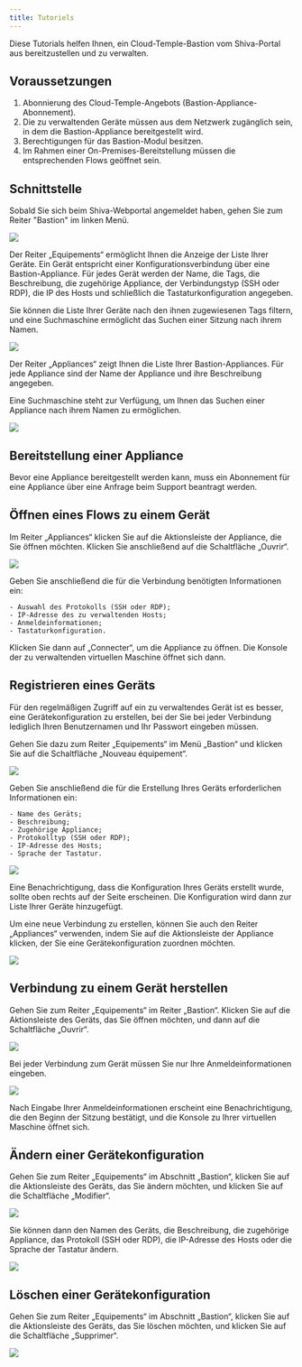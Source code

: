 ```yaml
---
title: Tutoriels
---
```


Diese Tutorials helfen Ihnen, ein Cloud-Temple-Bastion vom Shiva-Portal aus bereitzustellen und zu verwalten.


## Voraussetzungen

1. Abonnierung des Cloud-Temple-Angebots (Bastion-Appliance-Abonnement).
2. Die zu verwaltenden Geräte müssen aus dem Netzwerk zugänglich sein, in dem die Bastion-Appliance bereitgestellt wird.
3. Berechtigungen für das Bastion-Modul besitzen.
4. Im Rahmen einer On-Premises-Bereitstellung müssen die entsprechenden Flows geöffnet sein.

## Schnittstelle

Sobald Sie sich beim Shiva-Webportal angemeldet haben, gehen Sie zum Reiter "Bastion" im linken Menü.

![](images/sessions.png)

Der Reiter „Equipements“ ermöglicht Ihnen die Anzeige der Liste Ihrer Geräte. Ein Gerät entspricht einer Konfigurationsverbindung über eine Bastion-Appliance. Für jedes Gerät werden der Name, die Tags, die Beschreibung, die zugehörige Appliance, der Verbindungstyp (SSH oder RDP), die IP des Hosts und schließlich die Tastaturkonfiguration angegeben.

Sie können die Liste Ihrer Geräte nach den ihnen zugewiesenen Tags filtern, und eine Suchmaschine ermöglicht das Suchen einer Sitzung nach ihrem Namen.

![](images/sessions2.png)

Der Reiter „Appliances“ zeigt Ihnen die Liste Ihrer Bastion-Appliances. Für jede Appliance sind der Name der Appliance und ihre Beschreibung angegeben.

Eine Suchmaschine steht zur Verfügung, um Ihnen das Suchen einer Appliance nach ihrem Namen zu ermöglichen.

![](images/appliances.png)

## Bereitstellung einer Appliance

Bevor eine Appliance bereitgestellt werden kann, muss ein Abonnement für eine Appliance über eine Anfrage beim Support beantragt werden.

## Öffnen eines Flows zu einem Gerät

Im Reiter „Appliances“ klicken Sie auf die Aktionsleiste der Appliance, die Sie öffnen möchten. Klicken Sie anschließend auf die Schaltfläche „Ouvrir“.

![](images/ouvrir_appliance.png)

Geben Sie anschließend die für die Verbindung benötigten Informationen ein:

    - Auswahl des Protokolls (SSH oder RDP);
    - IP-Adresse des zu verwaltenden Hosts;
    - Anmeldeinformationen;
    - Tastaturkonfiguration.

Klicken Sie dann auf „Connecter“, um die Appliance zu öffnen. Die Konsole der zu verwaltenden virtuellen Maschine öffnet sich dann.

## Registrieren eines Geräts

Für den regelmäßigen Zugriff auf ein zu verwaltendes Gerät ist es besser, eine Gerätekonfiguration zu erstellen, bei der Sie bei jeder Verbindung lediglich Ihren Benutzernamen und Ihr Passwort eingeben müssen.

Gehen Sie dazu zum Reiter „Equipements“ im Menü „Bastion“ und klicken Sie auf die Schaltfläche „Nouveau équipement“.

![](images/creer_session.png)


Geben Sie anschließend die für die Erstellung Ihres Geräts erforderlichen Informationen ein:

    - Name des Geräts;
    - Beschreibung;
    - Zugehörige Appliance;
    - Protokolltyp (SSH oder RDP);
    - IP-Adresse des Hosts;
    - Sprache der Tastatur.

![](images/creer_session2.png)


Eine Benachrichtigung, dass die Konfiguration Ihres Geräts erstellt wurde, sollte oben rechts auf der Seite erscheinen. Die Konfiguration wird dann zur Liste Ihrer Geräte hinzugefügt.

Um eine neue Verbindung zu erstellen, können Sie auch den Reiter „Appliances“ verwenden, indem Sie auf die Aktionsleiste der Appliance klicken, der Sie eine Gerätekonfiguration zuordnen möchten.

![](images/creer_session3.png)

## Verbindung zu einem Gerät herstellen

Gehen Sie zum Reiter „Equipements“ im Reiter „Bastion“. Klicken Sie auf die Aktionsleiste des Geräts, das Sie öffnen möchten, und dann auf die Schaltfläche „Ouvrir“.

![](images/ouvrir_session.png)

Bei jeder Verbindung zum Gerät müssen Sie nur Ihre Anmeldeinformationen eingeben.

![](images/ouvrir_session2.png)

Nach Eingabe Ihrer Anmeldeinformationen erscheint eine Benachrichtigung, die den Beginn der Sitzung bestätigt, und die Konsole zu Ihrer virtuellen Maschine öffnet sich.

## Ändern einer Gerätekonfiguration

Gehen Sie zum Reiter „Equipements“ im Abschnitt „Bastion“, klicken Sie auf die Aktionsleiste des Geräts, das Sie ändern möchten, und klicken Sie auf die Schaltfläche „Modifier“.

![](images/modifier_session.png)

Sie können dann den Namen des Geräts, die Beschreibung, die zugehörige Appliance, das Protokoll (SSH oder RDP), die IP-Adresse des Hosts oder die Sprache der Tastatur ändern.

![](images/modifier_session2.png)

## Löschen einer Gerätekonfiguration

Gehen Sie zum Reiter „Equipements“ im Abschnitt „Bastion“, klicken Sie auf die Aktionsleiste des Geräts, das Sie löschen möchten, und klicken Sie auf die Schaltfläche „Supprimer“.

![](images/supprimer_session.png)